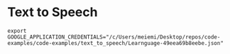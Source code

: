 

# Text to Speech
`export GOOGLE_APPLICATION_CREDENTIALS="/c/Users/meiemi/Desktop/repos/code-examples/code-examples/text_to_speech/Learnguage-49eea69b8eebe.json"`
